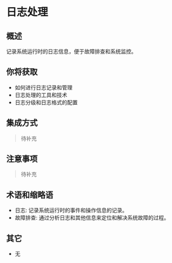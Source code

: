 # 日志处理

## 概述

记录系统运行时的日志信息，便于故障排查和系统监控。

## 你将获取

- 如何进行日志记录和管理
- 日志处理的工具和技术
- 日志分级和日志格式的配置


## 集成方式

> 待补充

## 注意事项

> 待补充

## 术语和缩略语

- 日志: 记录系统运行时的事件和操作信息的记录。
- 故障排查: 通过分析日志和其他信息来定位和解决系统故障的过程。

## 其它

- 无
